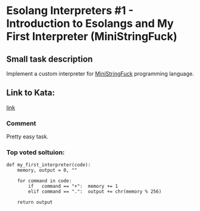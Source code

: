 # Esolang Interpreters #1 - Introduction to Esolangs and My First Interpreter (MiniStringFuck)

## Small task description
Implement a custom interpreter for [MiniStringFuck](https://esolangs.org/wiki/MiniStringFuck) programming language.

## Link to Kata:
[link](https://www.codewars.com/kata/586dd26a69b6fd46dd0000c0)

### Comment
Pretty easy task.

### Top voted soltuion:
```
def my_first_interpreter(code):
    memory, output = 0, ""
    
    for command in code:
        if   command == "+":  memory += 1
        elif command == ".":  output += chr(memory % 256)
    
    return output
```
